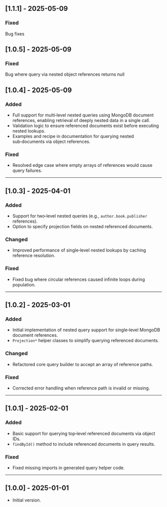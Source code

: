 ## \[1.1.1] - 2025-05-09

### Fixed

Bug fixes

## \[1.0.5] - 2025-05-09

### Fixed

Bug where query via nested object references returns null

## \[1.0.4] - 2025-05-09

### Added

* Full support for multi‑level nested queries using MongoDB document references, enabling retrieval of deeply nested data in a single call.
* Validation logic to ensure referenced documents exist before executing nested lookups.
* Examples and recipe in documentation for querying nested sub‑documents via object references.

### Fixed

* Resolved edge case where empty arrays of references would cause query failures.

---

## \[1.0.3] - 2025-04-01

### Added

* Support for two‑level nested queries (e.g., `author.book.publisher` references).
* Option to specify projection fields on nested referenced documents.

### Changed

* Improved performance of single‑level nested lookups by caching reference resolution.

### Fixed

* Fixed bug where circular references caused infinite loops during population.

---

## \[1.0.2] - 2025-03-01

### Added

* Initial implementation of nested query support for single‑level MongoDB document references.
* `Projection*` helper classes to simplify querying referenced documents.

### Changed

* Refactored core query builder to accept an array of reference paths.

### Fixed

* Corrected error handling when reference path is invalid or missing.

---

## \[1.0.1] - 2025-02-01

### Added

* Basic support for querying top‑level referenced documents via object IDs.
* `findById()` method to include referenced documents in query results.

### Fixed

* Fixed missing imports in generated query helper code.

---

## \[1.0.0] - 2025-01-01

* Initial version.
